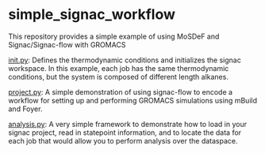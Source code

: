 # simple_signac_workflow

This repository provides a simple example of using MoSDeF and Signac/Signac-flow with GROMACS


[init.py](init.py): Defines the thermodynamic conditions and initializes the signac workspace.  In this example, each job has the same thermodynamic conditions, but the system is composed of different length alkanes.

[project.py](project.py): A simple demonstration of using signac-flow to encode a workflow for setting up and performing GROMACS simulations using mBuild and Foyer. 

[analysis.py](analysis.py): A very simple framework to demonstrate how to load in your signac project, read in statepoint information, and  to locate the data for each job that would allow you to perform analysis over the dataspace.
